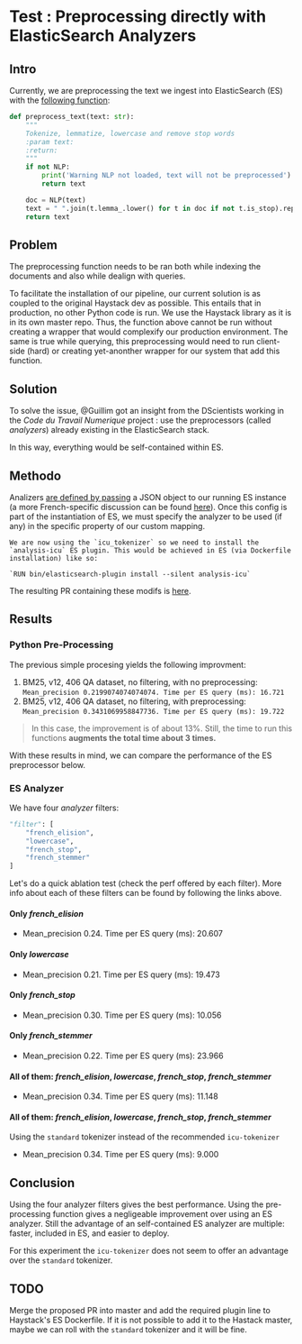 # Test : Preprocessing directly with ElasticSearch Analyzers

## Intro

Currently, we are preprocessing the text we ingest into ElasticSearch (ES) with the [following function](https://github.com/etalab-ia/piaf-ml/blob/9f27997447fe5985eb3d4ddf959fe9435206548e/src/util/convert_json_to_dictsAndEmbeddings.py#L18): 

```python
def preprocess_text(text: str):
    """
    Tokenize, lemmatize, lowercase and remove stop words
    :param text:
    :return:
    """
    if not NLP:
        print('Warning NLP not loaded, text will not be preprocessed')
        return text

    doc = NLP(text)
    text = " ".join(t.lemma_.lower() for t in doc if not t.is_stop).replace("\n", " ")
    return text
```


## Problem

The preprocessing function needs to be ran both while indexing the documents and also while dealign with queries.

To facilitate the installation of our pipeline, our current solution is as coupled to the original Haystack dev as possible. This entails that in production, no other Python code is run. We use the Haystack library as it is in its own master repo. Thus, the function above cannot be run without creating a wrapper that would complexify our production environment. The same is true while querying, this preprocessing would need to run client-side (hard) or creating yet-anonther wrapper for our system that add this function.

## Solution
To solve the issue, @Guillim got an insight from the DScientists working in the _Code du Travail Numerique_ project : use the preprocessors (called _analyzers_) already existing in the ElasticSearch stack. 

In this way, everything would be self-contained within ES.

## Methodo
Analizers [are defined by passing](https://www.elastic.co/guide/en/elasticsearch/reference/current/analysis-lang-analyzer.html#french-analyzer) a JSON object to our running ES instance (a more French-specific discussion can be found [here](https://jolicode.com/blog/construire-un-bon-analyzer-francais-pour-elasticsearch)).
Once this config is part of the instantiation of ES, we must specify the analyzer to be used (if any) in the specific property of our custom mapping.

```{important}
We are now using the `icu_tokenizer` so we need to install the `analysis-icu` ES plugin. This would be achieved in ES (via Dockerfile installation) like so:

`RUN bin/elasticsearch-plugin install --silent analysis-icu`

```

The resulting PR containing these modifs is [here]().  


## Results


### Python Pre-Processing
The previous simple procesing yields the following improvment: 

1. BM25, v12, 406 QA dataset, no filtering, with no preprocessing: `Mean_precision 0.2199074074074074. Time per ES query (ms): 16.721`
2. BM25, v12, 406 QA dataset, no filtering, with preprocessing:   `Mean_precision 0.3431069958847736. Time per ES query (ms): 19.722`

>In this case, the improvement is of about 13%. Still, the time to run this functions **augments the total time about 3 times.** 


With these results in mind, we can compare the performance of the ES preprocessor below.

### ES Analyzer

We have four _analyzer_ filters:

```python                    
"filter": [
    "french_elision",
    "lowercase",
    "french_stop",
    "french_stemmer"
]
```
Let's do a quick ablation test (check the perf offered by each filter). More info about each of these filters can be found by following the links above.
#### Only _french_elision_ 

* Mean_precision 0.24. Time per ES query (ms): 20.607

#### Only _lowercase_

* Mean_precision 0.21. Time per ES query (ms): 19.473

#### Only _french_stop_

* Mean_precision 0.30. Time per ES query (ms): 10.056

#### Only _french_stemmer_

* Mean_precision 0.22. Time per ES query (ms): 23.966

#### All of them: _french_elision_,  _lowercase_, _french_stop_, _french_stemmer_


* Mean_precision 0.34. Time per ES query (ms): 11.148

#### All of them: _french_elision_,  _lowercase_, _french_stop_, _french_stemmer_ 
Using the `standard` tokenizer instead of the recommended `icu-tokenizer`

* Mean_precision 0.34. Time per ES query (ms): 9.000


## Conclusion

Using the four analyzer filters gives the best performance. Using the pre-processing function gives a negligeable improvement over using an ES analyzer. Still the advantage of an self-contained ES analyzer are multiple: faster, included in ES, and easier to deploy. 

For this experiment the `icu-tokenizer` does not seem to offer an advantage over the `standard` tokenizer.



## TODO

Merge the proposed PR into master and add the required plugin line to Haystack's ES Dockerfile. If it is not possible to add it to the Hastack master, maybe we can roll with the `standard` tokenizer and it will be fine.

